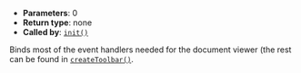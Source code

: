* **Parameters**: 0
* **Return type**: none
* **Called by**: [`init()`](#init)

Binds most of the event handlers needed for the document viewer (the rest can
be found in [`createToolbar()`](#createToolbar).
